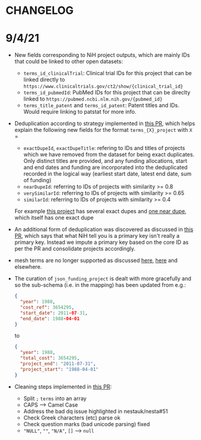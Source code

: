 # CHANGELOG

# 9/4/21

* New fields corresponding to NiH project outputs, which are mainly IDs that could be linked to other open datasets:

    * `terms_id_clinicalTrial`: Clinical trial IDs for this project that can be linked directly to `https://www.clinicaltrials.gov/ct2/show/{clinical_trial_id}`
    * `terms_id_pubmedId`: PubMed IDs for this project that can be direclty linked to `https://pubmed.ncbi.nlm.nih.gov/{pubmed_id}`
    * `terms_title_patent` and `terms_id_patent`: Patent titles and IDs. Would require linking to patstat for more info.

* Deduplication according to strategy implemented in [this PR](nestauk/nesta#300), which helps explain the following new fields for the format `terms_{X}_project` with `X` =

    * `exactDupeId`, `exactDupeTitle`: refering to IDs and titles of projects which we have removed from the dataset for being exact duplicates. Only distinct titles are provided, and any funding allocations, start and end dates and funding are incorporated into the deduplicated recorded in the logical way (earliest start date, latest end date, sum of funding)
    * `nearDupeId`: referring to IDs of projects with similarity >= 0.8
    * `verySimilarId`: referring to IDs of projects with similarity >= 0.65
    * `similarId`: referring to IDs of projects with similarity >= 0.4
    
    For example [this project](https://search-general-wvbdcvn3kmpz6lvjo2nkx36pbu.eu-west-2.es.amazonaws.com/nih_v0/_search?q=_id:2180092) has several exact dupes and [one near dupe](https://search-general-wvbdcvn3kmpz6lvjo2nkx36pbu.eu-west-2.es.amazonaws.com/nih_v0/_search?q=_id:3297189), which itself has one exact dupe
    
* An additional form of deduplication was discovered as discussed in [this PR](nestauk/nesta#337), which says that what NiH tell you is a primary key isn't really a primary key. Instead we impute a primary key based on the core ID as per the PR and consolidate projects accordingly.

* mesh terms are no longer supported as discussed [here](https://github.com/nestauk/nesta/pull/328#discussion_r512646286), [here](https://data-analytic-nesta.slack.com/archives/CK76G6NDD/p1603801230010600) and elsewhere.

* The curation of `json_funding_project` is dealt with more gracefully and so the sub-schema (i.e. in the mapping) has been updated from e.g.:

    ```json
    {
      "year": 1988,
      "cost_ref": 3654295,
      "start_date": 2011-07-31,
      "end_date": 1988-04-01
    }
    ```
    
    to
    
    ```json
    {
      "year": 1988,
      "total_cost": 3654295,
      "project_end": "2011-07-31",
      "project_start": "1988-04-01"
    }
    ```
    
* Cleaning steps implemented in [this PR](nestauk/nesta#327):

     * Split `;` `terms` into an array
     * CAPS --> Camel Case
     * Address the bad dq issue highlighted in nestauk/nesta#51
     * Check Greek characters (etc) parse ok
     * Check question marks (bad unicode parsing) fixed
     * `"NULL"`, `""`, `"N/A"`, `[]` --> `null`
     
     

